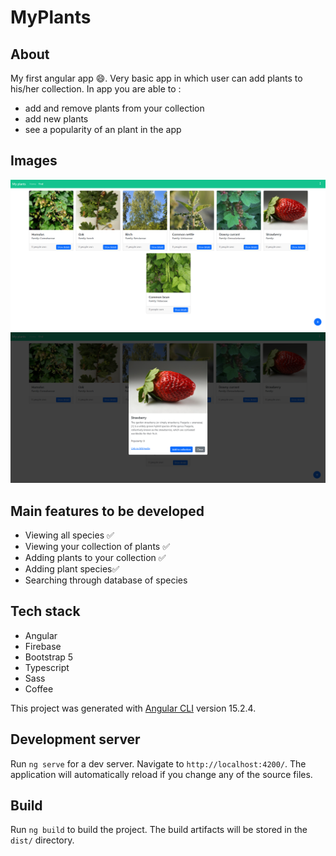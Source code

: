# MyPlants

## About

My first angular app 😄. Very basic app in which user can add plants to his/her collection. In app you are able to :
 - add and remove plants from your collection
 - add new plants 
 - see a popularity of an plant in the app

## Images

![alt text](./screens/species.png)
![alt text](./screens/strawberry.png)

## Main features to be developed
- Viewing all species ✅
- Viewing your collection of plants ✅
- Adding plants to your collection ✅
- Adding plant species✅
- Searching through database of species

## Tech stack
- Angular
- Firebase
- Bootstrap 5
- Typescript
- Sass
- Coffee

This project was generated with [Angular CLI](https://github.com/angular/angular-cli) version 15.2.4.

## Development server

Run `ng serve` for a dev server. Navigate to `http://localhost:4200/`. The application will automatically reload if you
change any of the source files.

## Build

Run `ng build` to build the project. The build artifacts will be stored in the `dist/` directory.

